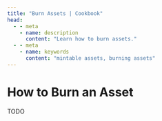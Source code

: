 ```yaml
---
title: "Burn Assets | Cookbook"
head:
  - - meta
    - name: description
      content: "Learn how to burn assets."
  - - meta
    - name: keywords
      content: "mintable assets, burning assets"
---
```


# How to Burn an Asset

TODO